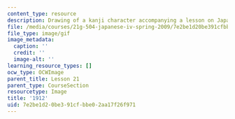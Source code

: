```yaml
---
content_type: resource
description: Drawing of a kanji character accompanying a lesson on Japanese.
file: /media/courses/21g-504-japanese-iv-spring-2009/7e2be1d20be391cfbbe02aa17f26f971_1912.gif
file_type: image/gif
image_metadata:
  caption: ''
  credit: ''
  image-alt: ''
learning_resource_types: []
ocw_type: OCWImage
parent_title: Lesson 21
parent_type: CourseSection
resourcetype: Image
title: '1912'
uid: 7e2be1d2-0be3-91cf-bbe0-2aa17f26f971
---
```

